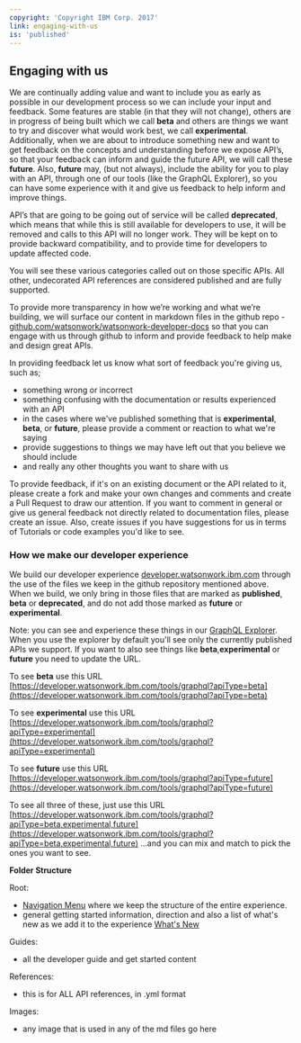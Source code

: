 ```yaml
---
copyright: 'Copyright IBM Corp. 2017'
link: engaging-with-us
is: 'published'
---
```


## Engaging with us

We are continually adding value and want to include you as early as possible in our development process so we can include 
your input and feedback. Some features are stable (in that they will not change), others are in progress of being built which we call **beta** 
and others are things we want to try and discover what would work best, we call **experimental**. Additionally, when we are about to 
introduce something new and want to get feedback on the concepts and understanding before we expose API’s, so that your 
feedback can inform and guide the future API, we will call these **future**. Also, **future** may, (but not always), include the ability for you to 
play with an API, through one of our tools (like the GraphQL Explorer), so you can have some experience with it and give us 
feedback to help inform and improve things.

API’s that are going to be going out of service will be called **deprecated**, which means that while this is still available 
for developers to use, it will be removed and calls to this API will no longer work. They will be kept on to provide backward 
compatibility, and to provide time for developers to update affected code.

You will see these various categories called out on those specific APIs. All other, undecorated API references are 
considered published and are fully supported. 

To provide more transparency in how we’re working and what we’re building, we will surface our content in markdown files in 
the github repo - [github.com/watsonwork/watsonwork-developer-docs](https://github.com/watsonwork/watsonwork-developer-docs) so that you can engage with us through github to inform 
and provide feedback to help make and design great APIs.

In providing feedback let us know what sort of feedback you're giving us, such as;

- something wrong or incorrect
- something confusing with the documentation or results experienced with an API
- in the cases where we've published something that is **experimental**, **beta**, or **future**, please provide a comment or reaction to what we're saying
- provide suggestions to things we may have left out that you believe we should include
- and really any other thoughts you want to share with us

To provide feedback, if it's on an existing document or the API related to it, please create a fork and make your own changes and comments and create a Pull Request to draw our attention. If you want to comment in general or give us general feedback not directly related to documentation files, please create an issue. Also, create issues if you have suggestions for us in terms of Tutorials or code examples you'd like to see. 

### How we make our developer experience

We build our developer experience [developer.watsonwork.ibm.com](https://developer.watsonwork.ibm.com) through the use of the files we 
keep in the github repository mentioned above. When we build, we only bring in those files that are marked as **published**, **beta** 
or **deprecated**, and do not add those marked as **future** or **experimental**.

Note: you can see and experience these things in our [GraphQL Explorer](https://developer.watsonwork.ibm.com/tools/graphql). When you use the explorer by default you'll see only the currently published APIs we support. If you want to also see things like **beta**,**experimental** or **future** you need to update the URL.

To see **beta** use this URL [https://developer.watsonwork.ibm.com/tools/graphql?apiType=beta](https://developer.watsonwork.ibm.com/tools/graphql?apiType=beta)

To see **experimental** use this URL [https://developer.watsonwork.ibm.com/tools/graphql?apiType=experimental](https://developer.watsonwork.ibm.com/tools/graphql?apiType=experimental)

To see **future** use this URL [https://developer.watsonwork.ibm.com/tools/graphql?apiType=future](https://developer.watsonwork.ibm.com/tools/graphql?apiType=future)

To see all three of these, just use this URL [https://developer.watsonwork.ibm.com/tools/graphql?apiType=beta,experimental,future](https://developer.watsonwork.ibm.com/tools/graphql?apiType=beta,experimental,future) ...and you can mix and match to pick the ones you want to see. 



**Folder Structure**

Root: 
- [Navigation Menu](https://github.com/watsonwork/watsonwork-developer-docs/blob/master/NavigationMenu.md) where we keep the structure of the entire experience.
- general getting started information, direction and also a list of what's new as we add it to the experience [What's New](https://github.com/watsonwork/watsonwork-developer-docs/blob/master/Whats_New.md)

Guides:
- all the developer guide and get started content

References:
- this is for ALL API references, in .yml format

Images:
- any image that is used in any of the md files go here

